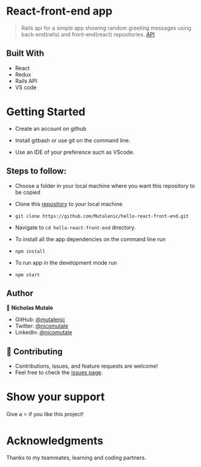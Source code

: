 # React-front-end app
> Rails api for a simple app showing random greeting messages using back-end(rails) and front-end(react) repositories.
> [API](https://github.com/Mutalenic/hello-rails-back-end)
## Built With

- React
- Redux
- Rails API
- VS code

# Getting Started

- Create an account on github

- Install gitbash or use git on the command line.

- Use an IDE of your preference such as VScode.

## Steps to follow:

- Choose a folder in your local machine where you want this repository to be copied

- Clone this [repository](https://github.com/Mutalenic/hello-react-front-end.git) to your local machine 
- ```
  git clone https://github.com/Mutalenic/hello-react-front-end.git
  ```

- Navigate to `cd hello-react-front-end`  directory.

- To install all the app dependencies on the command line run
- ```
  npm install
  ``` 
- To run app in the development mode run 
- ```
  npm start
  ```

## Author

👤 **Nicholas Mutale**

- GitHub: [@mutalenic](https://github.com/Mutalenic)
- Twitter: [@nicomutale](https://twitter.com/nicomutale)
- LinkedIn: [@nicomutale](https://www.linkedin.com/in/nicomutale/)


## 🤝 Contributing
- Contributions, issues, and feature requests are welcome!
- Feel free to check the [issues page](https://github.com/Mutalenic/hello-react-front-end/issues).

# Show your support
Give a ⭐ if you like this project!

# Acknowledgments
Thanks to my teammates, learning and coding partners.
